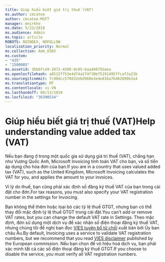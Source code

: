 ```yaml
---
title: Giúp hiểu biết giá trị thuế (VAT)
ms.author: cmcatee
author: cmcatee-MSFT
manager: mnirkhe
ms.date: 5/23/2018
ms.audience: Admin
ms.topic: article
ROBOTS: NOINDEX, NOFOLLOW
localization_priority: Normal
ms.collection: Adm_O365
ms.custom:
- "435"
- "1500005"
ms.assetid: 3bb6fce9-2072-4380-9c05-6aad40792eea
ms.openlocfilehash: a8512f753e4d74a274f30bf5191495ffcaf3a23b
ms.sourcegitcommit: 7c90dcc570d32ebd968e3e4e816a7b482890b3a4
ms.translationtype: MT
ms.contentlocale: vi-VN
ms.lasthandoff: 08/13/2019
ms.locfileid: "36390534"
---
```

# <a name="help-understanding-value-added-tax-vat"></a><span data-ttu-id="0372c-102">Giúp hiểu biết giá trị thuế (VAT)</span><span class="sxs-lookup"><span data-stu-id="0372c-102">Help understanding value added tax (VAT)</span></span>

<span data-ttu-id="0372c-103">Nếu bạn đang ở trong một quốc gia sử dụng giá trị thuế (VAT), chẳng hạn như Vương Quốc Anh, Microsoft Invoicing tính toán VAT cho bạn, và số tiền áp dụng cho hóa đơn của bạn.</span><span class="sxs-lookup"><span data-stu-id="0372c-103">If you are in a country that uses valued added tax (VAT), such as the United Kingdom, Microsoft Invoicing calculates the VAT for you, and applies the amount to your invoices.</span></span>
  
<span data-ttu-id="0372c-104">Vì lý do thuế, bạn cũng phải xác định số đăng ký thuế VAT của bạn trong cài đặt cho đơn.</span><span class="sxs-lookup"><span data-stu-id="0372c-104">For tax reasons, you must also specify your VAT registration number in the settings for Invoicing.</span></span>
  
<span data-ttu-id="0372c-105">Bạn không thể thêm hoặc loại bỏ các tỷ lệ thuế GTGT, nhưng bạn có thể thay đổi mặc định tỷ lệ thuế GTGT trong cài đặt.</span><span class="sxs-lookup"><span data-stu-id="0372c-105">You can't add or remove VAT rates, but you can change the default VAT rate in Settings.</span></span> <span data-ttu-id="0372c-106">Theo mặc định, đơn sử dụng một dịch vụ để xác nhận số điện thoại đăng ký thuế VAT, nhưng chúng tôi đề nghị bạn đọc [VIES tuyên bố từ chối](https://go.microsoft.com/fwlink/?LinkID=841741) xuất bản bởi Ủy ban châu Âu.</span><span class="sxs-lookup"><span data-stu-id="0372c-106">By default, Invoicing uses a service to validate VAT registration numbers, but we recommend that you read [VIES disclaimer](https://go.microsoft.com/fwlink/?LinkID=841741) published by the European commission.</span></span> <span data-ttu-id="0372c-107">Nếu bạn chọn để vô hiệu hoá dịch vụ, bạn phải xác minh tất cả các số điện thoại đăng ký thuế GTGT.</span><span class="sxs-lookup"><span data-stu-id="0372c-107">If you choose to disable the service, you must verify all VAT registration numbers.</span></span>